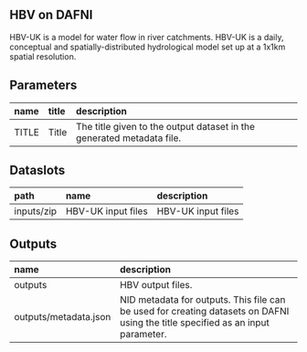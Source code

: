## HBV on DAFNI

HBV-UK is a model for water flow in river catchments. HBV-UK is a daily, conceptual and spatially-distributed hydrological model set up at a 1x1km spatial resolution.


## Parameters

| name   | title   | description                                                           |
|:-------|:--------|:----------------------------------------------------------------------|
| TITLE  | Title   | The title given to the output dataset in the generated metadata file. |

## Dataslots

| path       | name               | description        |
|:-----------|:-------------------|:-------------------|
| inputs/zip | HBV-UK input files | HBV-UK input files |

## Outputs

| name                  | description                                                                                                                     |
|:----------------------|:--------------------------------------------------------------------------------------------------------------------------------|
| outputs               | HBV output files.                                                                                                               |
| outputs/metadata.json | NID metadata for outputs. This file can be used for creating datasets on DAFNI using the title specified as an input parameter. |